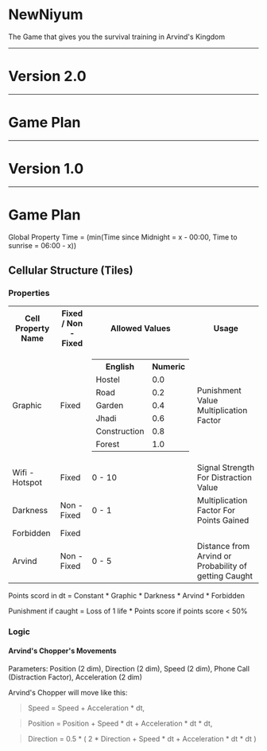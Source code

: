 # NewNiyum

The Game that gives you the survival training in Arvind's Kingdom

-------------
# Version 2.0
-------------

# Game Plan


-------------
# Version 1.0
-------------

# Game Plan

Global Property Time = (min(Time since Midnight = x - 00:00, Time to sunrise = 06:00 - x))

## Cellular Structure (Tiles)

### Properties

<table>
	<tr><th>Cell Property Name</th><th>Fixed / Non - Fixed</th><th>Allowed Values</th><th>Usage</th></tr>
	<tr><td>Graphic</td><td>Fixed</td><td><table><tr><th>English</th><th>Numeric</th></tr><tr><td>Hostel</td><td>0.0</td></tr><tr><td>Road</td><td>0.2</td></tr><tr><td>Garden</td><td>0.4</td></tr><tr><td>Jhadi</td><td>0.6</td></tr><tr><td>Construction</td><td>0.8</td></tr><tr><td>Forest</td><td>1.0</td></tr></table></td><td>Punishment Value Multiplication Factor</td></tr>
	<tr><td>Wifi - Hotspot</td><td>Fixed</td><td>0 - 10</td><td>Signal Strength For Distraction Value</td></tr>
	<tr><td>Darkness</td><td>Non - Fixed</td><td>0 - 1</td><td>Multiplication Factor For Points Gained</td></tr>
	<tr><td>Forbidden</td><td>Fixed</td><td></td><td></td></tr>
	<tr><td>Arvind</td><td>Non - Fixed</td><td>0 - 5</td><td>Distance from Arvind or Probability of getting Caught</td></tr>
</table>

Points scord in dt = Constant * Graphic * Darkness * Arvind * Forbidden

Punishment if caught = Loss of 1 life * Points score if points score < 50% 

### Logic

#### Arvind's Chopper's Movements

Parameters: Position (2 dim), Direction (2 dim), Speed (2 dim), Phone Call (Distraction Factor), Acceleration (2 dim)

Arvind's Chopper will move like this:

> Speed = Speed + Acceleration * dt,

> Position = Position + Speed * dt + Acceleration * dt * dt,

> Direction = 0.5 * ( 2 * Direction + Speed * dt + Acceleration * dt * dt )
